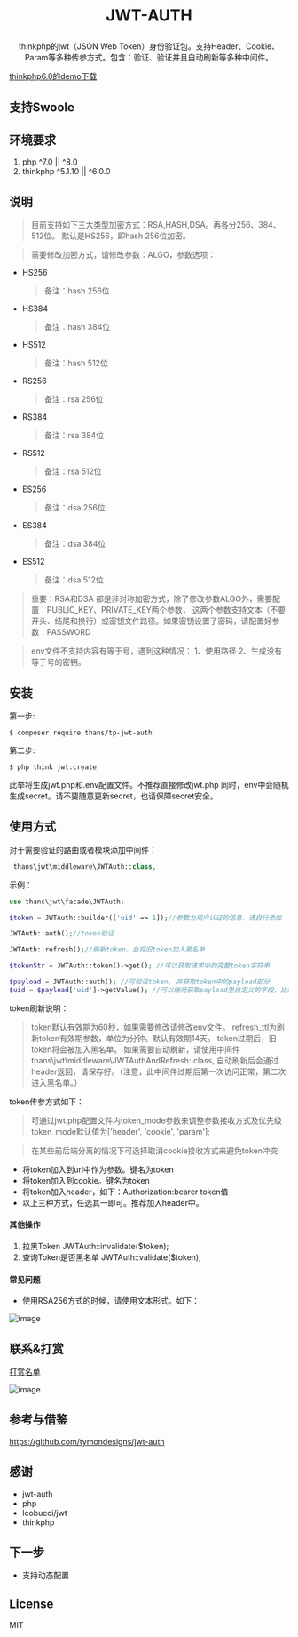 
<h1><p align="center">JWT-AUTH</p></h1>
<p align="center"> thinkphp的jwt（JSON Web Token）身份验证包。支持Header、Cookie、Param等多种传参方式。包含：验证、验证并且自动刷新等多种中间件。</p>

[thinkphp6.0的demo下载](https://gitee.com/thans/jwt-auth/attach_files/306748/download)

## 支持Swoole

## 环境要求

1. php ^7.0 || ^8.0
2. thinkphp ^5.1.10 || ^6.0.0

## 说明
> 目前支持如下三大类型加密方式：RSA,HASH,DSA。再各分256、384、512位。
默认是HS256，即hash 256位加密。

>需要修改加密方式，请修改参数：ALGO，参数选项：
* HS256
    > 备注：hash 256位
* HS384
    > 备注：hash 384位
* HS512
    > 备注：hash 512位
* RS256
    > 备注：rsa 256位
* RS384
    > 备注：rsa 384位
* RS512
    > 备注：rsa 512位
* ES256
    > 备注：dsa 256位
* ES384
    > 备注：dsa 384位
* ES512
    > 备注：dsa 512位

> 重要：RSA和DSA 都是非对称加密方式，除了修改参数ALGO外，需要配置：PUBLIC_KEY、PRIVATE_KEY两个参数，
> 这两个参数支持文本（不要开头、结尾和换行）或密钥文件路径。如果密钥设置了密码，请配置好参数：PASSWORD

> env文件不支持内容有等于号，遇到这种情况：
>1、使用路径 2、生成没有等于号的密钥。
## 安装

第一步:

```shell
$ composer require thans/tp-jwt-auth
```

第二步:

```shell
$ php think jwt:create
```
此举将生成jwt.php和.env配置文件。不推荐直接修改jwt.php
同时，env中会随机生成secret。请不要随意更新secret，也请保障secret安全。


## 使用方式

对于需要验证的路由或者模块添加中间件：
```php
 thans\jwt\middleware\JWTAuth::class,
```

示例：

```php
use thans\jwt\facade\JWTAuth;

$token = JWTAuth::builder(['uid' => 1]);//参数为用户认证的信息，请自行添加

JWTAuth::auth();//token验证

JWTAuth::refresh();//刷新token，会将旧token加入黑名单

$tokenStr = JWTAuth::token()->get(); //可以获取请求中的完整token字符串

$payload = JWTAuth::auth(); //可验证token, 并获取token中的payload部分
$uid = $payload['uid']->getValue(); //可以继而获取payload里自定义的字段，比如uid

```
token刷新说明：

> token默认有效期为60秒，如果需要修改请修改env文件。
> refresh_ttl为刷新token有效期参数，单位为分钟。默认有效期14天。
> token过期后，旧token将会被加入黑名单。
> 如果需要自动刷新，请使用中间件  thans\jwt\middleware\JWTAuthAndRefresh::class,
> 自动刷新后会通过header返回，请保存好。（注意，此中间件过期后第一次访问正常，第二次进入黑名单。）


token传参方式如下：

> 可通过jwt.php配置文件内token_mode参数来调整参数接收方式及优先级
> token_mode默认值为['header', 'cookie', 'param'];

> 在某些前后端分离的情况下可选择取消cookie接收方式来避免token冲突

- 将token加入到url中作为参数。键名为token
- 将token加入到cookie。键名为token
- 将token加入header，如下：Authorization:bearer token值
- 以上三种方式，任选其一即可。推荐加入header中。

#### 其他操作
1. 拉黑Token JWTAuth::invalidate($token);
2. 查询Token是否黑名单 JWTAuth::validate($token);

#### 常见问题
- 使用RSA256方式的时候，请使用文本形式。如下：

![image](https://thans.cn/Snipaste_2020-01-18_17-25-52.png)

## 联系&打赏

[打赏名单](SUPPORT.md)

![image](https://thans.cn/others/thans.jpeg)

## 参考与借鉴

https://github.com/tymondesigns/jwt-auth

## 感谢

- jwt-auth
- php
- lcobucci/jwt
- thinkphp

## 下一步

- 支持动态配置

## License

MIT
